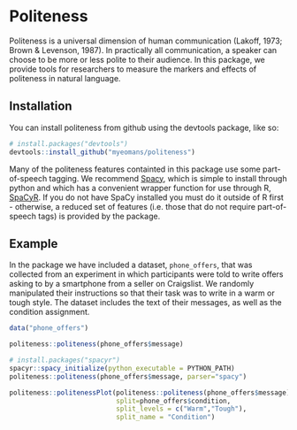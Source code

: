 
<!-- README.md is generated from README.Rmd. Please edit that file -->
Politeness
==========

Politeness is a universal dimension of human communication (Lakoff, 1973; Brown & Levenson, 1987). In practically all communication, a speaker can choose to be more or less polite to their audience. In this package, we provide tools for researchers to measure the markers and effects of politeness in natural language.

Installation
------------

You can install politeness from github using the devtools package, like so:

``` r
# install.packages("devtools")
devtools::install_github("myeomans/politeness")
```

Many of the politeness features containted in this package use some part-of-speech tagging. We recommend [Spacy](https://spacy.io/), which is simple to install through python and which has a convenient wrapper function for use through R, [SpaCyR](https://github.com/kbenoit/spacyr). If you do not have SpaCy installed you must do it outside of R first - otherwise, a reduced set of features (i.e. those that do not require part-of-speech tags) is provided by the package.

Example
-------

In the package we have included a dataset, `phone_offers`, that was collected from an experiment in which participants were told to write offers asking to by a smartphone from a seller on Craigslist. We randomly manipulated their instructions so that their task was to write in a warm or tough style. The dataset includes the text of their messages, as well as the condition assignment.

``` r
data("phone_offers")

politeness::politeness(phone_offers$message)

# install.packages("spacyr")
spacyr::spacy_initialize(python_executable = PYTHON_PATH)
politeness::politeness(phone_offers$message, parser="spacy")

politeness::politenessPlot(politeness::politeness(phone_offers$message),
                           split=phone_offers$condition,
                           split_levels = c("Warm","Tough"),
                           split_name = "Condition")
```
